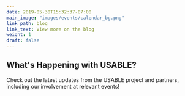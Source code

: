 ```yaml
---
date: 2019-05-30T15:32:37-07:00
main_image: "images/events/calendar_bg.png"
link_path: blog
link_text: View more on the blog
weight: 1
draft: false
---
```


<h2>What's Happening with <span class="orange">USABLE</span>?</h2>
<p>Check out the latest updates from the USABLE project and partners, including our involvement at relevant events!</p>
